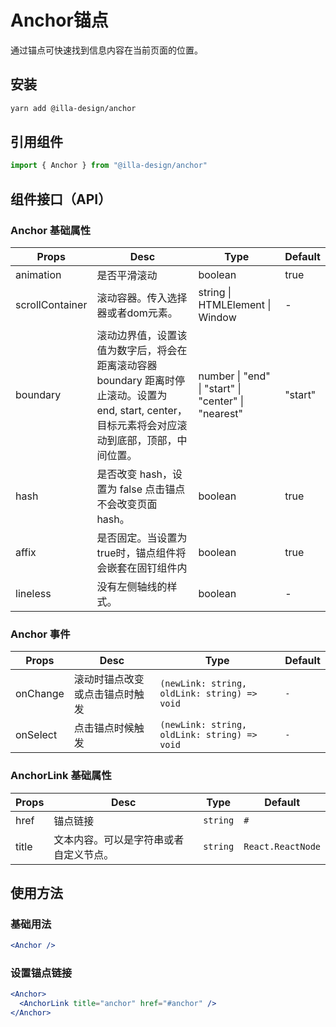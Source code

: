 # Anchor锚点

通过锚点可快速找到信息内容在当前页面的位置。 

## 安装

```bash
yarn add @illa-design/anchor
```

## 引用组件

```jsx
import { Anchor } from "@illa-design/anchor"
```

## 组件接口（API）

### Anchor 基础属性
| Props           | Desc                                                         | Type                                                | Default |
| --------------- | ------------------------------------------------------------ | --------------------------------------------------- | ------- |
| animation       | 是否平滑滚动                                                 | boolean                                             | true    |
| scrollContainer | 滚动容器。传入选择器或者dom元素。                            | string \| HTMLElement \| Window                     | -       |
| boundary        | 滚动边界值，设置该值为数字后，将会在距离滚动容器 boundary 距离时停止滚动。设置为 end, start, center，目标元素将会对应滚动到底部，顶部，中间位置。 | number \| "end" \| "start" \| "center" \| "nearest" | "start" |
| hash            | 是否改变 hash，设置为 false 点击锚点不会改变页面 hash。      | boolean                                             | true    |
| affix           | 是否固定。当设置为 true时，锚点组件将会嵌套在固钉组件内      | boolean                                             | true    |
| lineless        | 没有左侧轴线的样式。                                         | boolean                                             | -       |

### Anchor 事件

| Props    | Desc                           | Type                                         | Default |
| -------- | ------------------------------ | -------------------------------------------- | ------- |
| onChange | 滚动时锚点改变或点击锚点时触发 | `(newLink: string, oldLink: string) => void` | `-`     |
| onSelect | 点击锚点时候触发               | `(newLink: string, oldLink: string) => void` | `-`     |

### AnchorLink 基础属性

| Props | Desc                                   | Type                       | Default |
| ----- | -------------------------------------- | -------------------------- | ------- |
| href  | 锚点链接                               | `string`                   | `#`     |
| title | 文本内容。可以是字符串或者自定义节点。 | `string` | `React.ReactNode` | `-`     |

## 使用方法

### 基础用法

```jsx
<Anchor />
```

### 设置锚点链接

```jsx
<Anchor>
  <AnchorLink title="anchor" href="#anchor" />
</Anchor>
```
